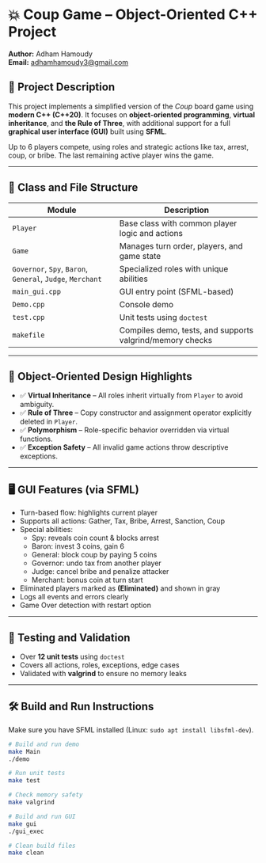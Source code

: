 # 💥 Coup Game – Object-Oriented C++ Project

**Author:** Adham Hamoudy  
**Email:** adhamhamoudy3@gmail.com

## 🎯 Project Description

This project implements a simplified version of the *Coup* board game using **modern C++ (C++20)**. It focuses on **object-oriented programming**, **virtual inheritance**, and **the Rule of Three**, with additional support for a full **graphical user interface (GUI)** built using **SFML**.

Up to 6 players compete, using roles and strategic actions like tax, arrest, coup, or bribe. The last remaining active player wins the game.

---

## 🧩 Class and File Structure

| Module | Description |
|--------|-------------|
| `Player` | Base class with common player logic and actions |
| `Game` | Manages turn order, players, and game state |
| `Governor`, `Spy`, `Baron`, `General`, `Judge`, `Merchant` | Specialized roles with unique abilities |
| `main_gui.cpp` | GUI entry point (SFML-based) |
| `Demo.cpp` | Console demo |
| `test.cpp` | Unit tests using `doctest` |
| `makefile` | Compiles demo, tests, and supports valgrind/memory checks |

---

## 🧠 Object-Oriented Design Highlights

- ✅ **Virtual Inheritance** – All roles inherit virtually from `Player` to avoid ambiguity.
- ✅ **Rule of Three** – Copy constructor and assignment operator explicitly deleted in `Player`.
- ✅ **Polymorphism** – Role-specific behavior overridden via virtual functions.
- ✅ **Exception Safety** – All invalid game actions throw descriptive exceptions.

---

## 🖥️ GUI Features (via SFML)

- Turn-based flow: highlights current player
- Supports all actions: Gather, Tax, Bribe, Arrest, Sanction, Coup
- Special abilities:
  - Spy: reveals coin count & blocks arrest
  - Baron: invest 3 coins, gain 6
  - General: block coup by paying 5 coins
  - Governor: undo tax from another player
  - Judge: cancel bribe and penalize attacker
  - Merchant: bonus coin at turn start
- Eliminated players marked as **(Eliminated)** and shown in gray
- Logs all events and errors clearly
- Game Over detection with restart option

---

## 🧪 Testing and Validation

- Over **12 unit tests** using `doctest`
- Covers all actions, roles, exceptions, edge cases
- Validated with **valgrind** to ensure no memory leaks

---

## 🛠️ Build and Run Instructions

Make sure you have SFML installed (Linux: `sudo apt install libsfml-dev`).

```bash
# Build and run demo
make Main
./demo

# Run unit tests
make test

# Check memory safety
make valgrind

# Build and run GUI
make gui
./gui_exec

# Clean build files
make clean
